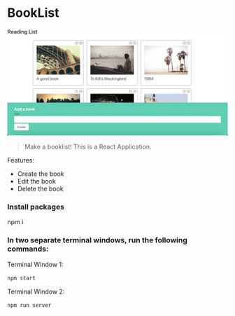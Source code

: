 # BookList

![Image 1](image/image1.png)

> Make a booklist! This is a React Application.

Features:

- Create the book
- Edit the book
- Delete the book

### Install packages

npm i

### In two separate terminal windows, run the following commands:

Terminal Window 1:

```bash
npm start
```

Terminal Window 2:

```bash
npm run server
```
